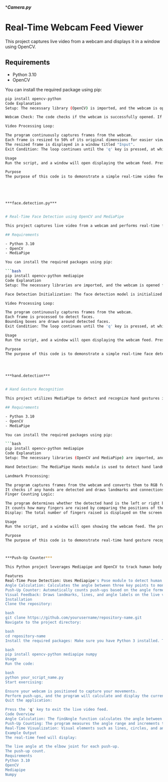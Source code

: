 ****Camera.py***

# Real-Time Webcam Feed Viewer

This project captures live video from a webcam and displays it in a window using OpenCV.

## Requirements

- Python 3.10
- OpenCV

You can install the required package using pip:

```bash
pip install opencv-python
Code Explanation
Setup: The necessary library (OpenCV) is imported, and the webcam is opened for video capture.

Webcam Check: The code checks if the webcam is successfully opened. If not, it raises an error.

Video Processing Loop:

The program continuously captures frames from the webcam.
Each frame is resized to 50% of its original dimensions for easier viewing.
The resized frame is displayed in a window titled "Input".
Exit Condition: The loop continues until the 'q' key is pressed, at which point the program terminates.

Usage
Run the script, and a window will open displaying the webcam feed. Press 'q' to exit.

Purpose
The purpose of this code is to demonstrate a simple real-time video feed viewer using a webcam, highlighting basic video capture and display techniques with OpenCV.





***face.detection.py***


# Real-Time Face Detection using OpenCV and MediaPipe

This project captures live video from a webcam and performs real-time face detection using OpenCV and MediaPipe. It identifies faces in the video feed and draws bounding boxes around them.

## Requirements

- Python 3.10
- OpenCV
- MediaPipe

You can install the required packages using pip:

```bash
pip install opencv-python mediapipe
Code Explanation
Setup: The necessary libraries are imported, and the webcam is opened for video capture.

Face Detection Initialization: The face detection model is initialized with a specified confidence threshold of 20%.

Video Processing Loop:

The program continuously captures frames from the webcam.
Each frame is processed to detect faces.
Bounding boxes are drawn around detected faces.
Exit Condition: The loop continues until the 'q' key is pressed, at which point the program terminates.

Usage
Run the script, and a window will open displaying the webcam feed. Press 'q' to exit.

Purpose
The purpose of this code is to demonstrate a simple real-time face detection application using a webcam, showcasing the capabilities of OpenCV and MediaPipe for detecting and highlighting faces in video streams.




***hand.detection***


# Hand Gesture Recognition

This project utilizes MediaPipe to detect and recognize hand gestures in real-time via a webcam.

## Requirements

- Python 3.10
- OpenCV
- MediaPipe

You can install the required packages using pip:

```bash
pip install opencv-python mediapipe
Code Explanation
Setup: The necessary libraries (OpenCV and MediaPipe) are imported, and the webcam is initialized with a resolution of 640x480.

Hand Detection: The MediaPipe Hands module is used to detect hand landmarks in the captured video frames.

Landmark Processing:

The program captures frames from the webcam and converts them to RGB for processing.
It checks if any hands are detected and draws landmarks and connections on the image.
Finger Counting Logic:

The program determines whether the detected hand is the left or right based on the position of specific landmarks (tip of the thumb).
It counts how many fingers are raised by comparing the positions of the finger tips to their corresponding joints.
Display: The total number of fingers raised is displayed on the screen.

Usage
Run the script, and a window will open showing the webcam feed. The program will indicate whether the left or right hand is detected and display the count of raised fingers. Press 'q' to exit.

Purpose
The purpose of this code is to demonstrate real-time hand gesture recognition using MediaPipe, showcasing the detection of hand positions and counting the number of fingers raised.



***Push-Up Counter***

This Python project leverages Mediapipe and OpenCV to track human body landmarks, calculate joint angles, and count push-ups in real-time using your webcam. This program is especially helpful for fitness applications, where accurate angle measurements and exercise counters are essential.

Features
Real-Time Pose Detection: Uses Mediapipe's Pose module to detect human body landmarks in real-time from webcam input.
Angle Calculation: Calculates the angle between three key points to monitor joint movement, useful for exercise form analysis.
Push-Up Counter: Automatically counts push-ups based on the angle formed by the elbow joint, updating the count each time a push-up is completed.
Visual Feedback: Draws landmarks, lines, and angle labels on the live video feed to enhance tracking accuracy.
Installation
Clone the repository:

bash
git clone https://github.com/yourusername/repository-name.git
Navigate to the project directory:

bash
cd repository-name
Install the required packages: Make sure you have Python 3 installed. Then, install the following packages:

bash
pip install opencv-python mediapipe numpy
Usage
Run the code:

bash
python your_script_name.py
Start exercising:

Ensure your webcam is positioned to capture your movements.
Perform push-ups, and the program will calculate and display the current angle and push-up count on the screen.
Quit the application:

Press the 'q' key to exit the live video feed.
Code Overview
Angle Calculation: The findAngle function calculates the angle between three points, typically shoulder-elbow-wrist, to monitor form during exercises like push-ups.
Push-Up Counting: The program measures the angle range and increments the count each time the exercise reaches full range (when the body is lowered and raised back up).
Real-Time Visualization: Visual elements such as lines, circles, and angle texts are drawn on the live video to help users track form.
Example Output
The real-time feed will display:

The live angle at the elbow joint for each push-up.
The push-up count.
Requirements
Python 3.10
OpenCV
Mediapipe
Numpy




